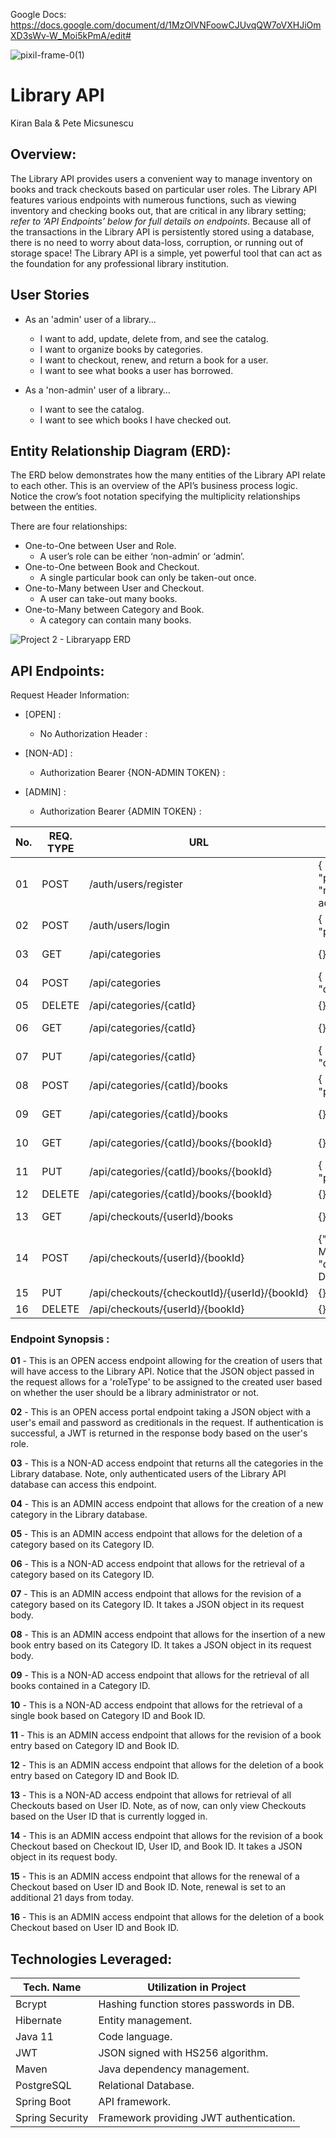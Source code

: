 Google Docs:
https://docs.google.com/document/d/1MzOlVNFoowCJUvqQW7oVXHJiOmXD3sWv-W_Moi5kPmA/edit#


![pixil-frame-0(1)](https://user-images.githubusercontent.com/67444113/115003534-8382aa80-9e6b-11eb-9f6d-8f5b242271a2.png)


# Library API


Kiran Bala
&
Pete Micsunescu



## Overview: 

The Library API provides users a convenient way to manage inventory on books and track checkouts based on particular user roles. The Library API features various endpoints with numerous functions, such as viewing inventory and checking books out, that are critical in any library setting; _refer to ‘API Endpoints’ below for full details on endpoints_. Because all of the transactions in the Library API is persistently stored using a database, there is no need to worry about data-loss, corruption, or running out of storage space! The Library API is a simple, yet powerful tool that can act as the foundation for any professional library institution.



## User Stories

- As an 'admin' user of a library…
  - I want to add, update, delete from, and see the catalog.
  - I want to organize books by categories.
  - I want to checkout, renew, and return a book for a user.
  - I want to see what books a user has borrowed.
  
- As a 'non-admin' user of a library…
  - I want to see the catalog.
  - I want to see which books I have checked out.



## Entity Relationship Diagram (ERD):

The ERD below demonstrates how the many entities of the Library API relate to each other. This is an overview of the API’s business process logic. Notice the crow’s foot notation specifying the multiplicity relationships between the entities. 

There are four relationships:
* One-to-One between User and Role.
  * A user’s role can be either ‘non-admin’ or ‘admin’.
* One-to-One between Book and Checkout.
  * A single particular book can only be taken-out once.
* One-to-Many between User and Checkout.
  * A user can take-out many books.
* One-to-Many between Category and Book.
  * A category can contain many books.


![Project 2 - Libraryapp ERD](https://user-images.githubusercontent.com/67444113/114885134-fdfbed80-9dcb-11eb-98b4-69eadf0fa474.jpg)



## API Endpoints:

Request Header Information:
- [OPEN] : 
  - No Authorization Header :

- [NON-AD] : 
  - Authorization Bearer {NON-ADMIN TOKEN} :

- [ADMIN] :
  - Authorization Bearer {ADMIN TOKEN} :


| No.| REQ. TYPE |          URL                  |  REQ. BODY                                                                       | REQ. HEADER |
| -- | --------- | ----------------------------  | -------------------------------------------------------------------------------- | ----------- |
| 01 | POST      | /auth/users/register          | { "emailAddress": "a", "password": "b", "roleType": 0 or 1 (non-admin or admin)  | [OPEN]      |                       
| 02 | POST      | /auth/users/login             | { "email": "a", "password": "b" }                                                | [OPEN]      |
| 03 | GET       | /api/categories               | {}                                                                               | [NON-AD]    |
| 04 | POST      | /api/categories               | { "name":"a", "description":"b" }                                                | [ADMIN]     |
| 05 | DELETE    | /api/categories/{catId}       | {}                                                                               | [ADMIN]     |
| 06 | GET       | /api/categories/{catId}       | {}                                                                               | [NON-AD]    |
| 07 | PUT       | /api/categories/{catId}       | { "name":"a", "description":"b" }                                                | [ADMIN]     |
| 08 | POST      | /api/categories/{catId}/books | { "title":"a", "author":"b", "publisher": "c"}                                   | [ADMIN]     |
| 09 | GET       | /api/categories/{catId}/books | {}                                                                               | [NON-AD]    |
| 10 | GET       | /api/categories/{catId}/books/{bookId} | {}                                                                      | [NON-AD]    |
| 11 | PUT       | /api/categories/{catId}/books/{bookId} | { "title":"a", "author":"b", "publisher": "c"}                          | [ADMIN]     |
| 12 | DELETE    | /api/categories/{catId}/books/{bookId} | {}                                                                      | [ADMIN]     |
| 13 | GET       | /api/checkouts/{userId}/books          | {}                                                                      | [NON-AD]    |
| 14 | POST      | /api/checkouts/{userId}/{bookId}       | {"checkoutDate":"YYYY-MM-DD", "dueDate":"YYYY-MM-DD", "book":{book} }   | [ADMIN]     |
| 15 | PUT       | /api/checkouts/{checkoutId}/{userId}/{bookId} | {}                                                               | [ADMIN]     |
| 16 | DELETE    | /api/checkouts/{userId}/{bookId}              | {}                                                               | [ADMIN]     |


### Endpoint Synopsis :

**01** - This is an OPEN access endpoint allowing for the creation of users that will have access to the Library API. Notice that the JSON object passed in the request allows for a 'roleType' to be assigned to the created user based on whether the user should be a library administrator or not.

**02** - This is an OPEN access portal endpoint taking a JSON object with a user's email and password as creditionals in the request. If authentication is successful, a JWT is returned in the response body based on the user's role. 

**03** - This is a NON-AD access endpoint that returns all the categories in the Library database. Note, only authenticated users of the Library API database can access this endpoint.

**04** - This is an ADMIN access endpoint that allows for the creation of a new category in the Library database. 

**05** - This is an ADMIN access endpoint that allows for the deletion of a category based on its Category ID.

**06** - This is a NON-AD access endpoint that allows for the retrieval of a category based on its Category ID.

**07** - This is an ADMIN access endpoint that allows for the revision of a category based on its Category ID. It takes a JSON object in its request body.

**08** - This is an ADMIN access endpoint that allows for the insertion of a new book entry based on its Category ID. It takes a JSON object in its request body.

**09** - This is a NON-AD access endpoint that allows for the retrieval of all books contained in a Category ID.

**10** - This is a NON-AD access endpoint that allows for the retrieval of a single book based on Category ID and Book ID.

**11** - This is an ADMIN access endpoint that allows for the revision of a book entry based on Category ID and Book ID.

**12** - This is an ADMIN access endpoint that allows for the deletion of a book entry based on Category ID and Book ID.

**13** - This is a NON-AD access endpoint that allows for retrieval of all Checkouts based on User ID. Note, as of now, can only view Checkouts based on the User ID that is currently logged in.

**14** - This is an ADMIN access endpoint that allows for the revision of a book Checkout based on Checkout ID, User ID, and Book ID. It takes a JSON object in its request body.

**15** - This is an ADMIN access endpoint that allows for the renewal of a Checkout based on User ID and Book ID. Note, renewal is set to an additional 21 days from today.

**16** - This is an ADMIN access endpoint that allows for the deletion of a book Checkout based on User ID and Book ID. 



## Technologies Leveraged:

|     Tech. Name     |            Utilization in Project            |
| ------------------ | -------------------------------------------- |
| Bcrypt             | Hashing function stores passwords in DB.     |
| Hibernate          | Entity management.                           |
| Java 11            | Code language.                               |
| JWT                | JSON signed with HS256 algorithm.            |
| Maven              | Java dependency management.                  |
| PostgreSQL         | Relational Database.                         |
| Spring Boot        | API framework.                               |
| Spring Security    | Framework providing JWT authentication.      |





